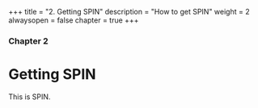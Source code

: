 +++
title = "2. Getting SPIN"
description = "How to get SPIN"
weight = 2
alwaysopen = false
chapter = true
+++

### Chapter 2

# Getting SPIN

This is SPIN.
